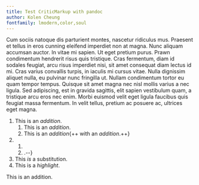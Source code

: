 ```yaml
---
title: Test CriticMarkup with pandoc
author: Kolen Cheung
fontfamily: lmodern,color,soul
---
```


Cum sociis natoque <!-- FTP - 2013-05-13 08:20:18 --> dis parturient montes, nascetur ridiculus mus. Praesent et tellus in eros cunning <!-- FTP - 2013-05-13 08:20:22 -->eleifend imperdiet non at magna. Nunc aliquam accumsan auctor. In vitae mi sapien. Ut eget pretium purus. Prawn<!-- FTP - 2013-05-13 08:20:29 --> condimentum hendrerit risus quis tristique. Cras fermentum, diam id sodales feugiat, arcu risus imperdiet nisi, sit amet consequat diam lectus id mi. Cras varius convallis turpis, in iaculis mi cursus vitae. Nulla dignissim aliquet nulla, eu pulvinar nunc fringilla ut. Nullam condimentum tortor<!-- Huh? --> eu quam tempor tempus. Quisque sit amet magna nec nisl mollis varius a nec ligula. Sed adipiscing, est in gravida sagittis, elit sapien vestibulum quam, a <!-- Test comment. -->tristique arcu eros nec enim. Morbi euismod velit eget ligula faucibus quis feugiat massa fermentum. In velit tellus, pretium ac posuere ac, ultrices eget magna.

1. This is an *addition*.
	1. This is an *addition*.
	2. This is an *addition*{++ with an *addition*.++}
2. 
	1. 
	2. .--}
3. This *is* a substitution.
4. This is a *highlight*<!--  With a *comment* that should not appear. -->.


This is an addition.
